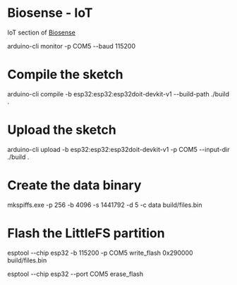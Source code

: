# Biosense - IoT
IoT section of [Biosense](https://github.com/shba007/biosense-web)

arduino-cli monitor -p COM5 --baud 115200

# Compile the sketch
arduino-cli compile -b esp32:esp32:esp32doit-devkit-v1 --build-path ./build .
# Upload the sketch
arduino-cli upload -b esp32:esp32:esp32doit-devkit-v1 -p COM5 --input-dir ./build .
# Create the data binary
mkspiffs.exe -p 256 -b 4096 -s 1441792 -d 5 -c data build/files.bin
# Flash the LittleFS partition
esptool --chip esp32 -b 115200 -p COM5 write_flash 0x290000 build/files.bin

esptool --chip esp32 --port COM5 erase_flash

